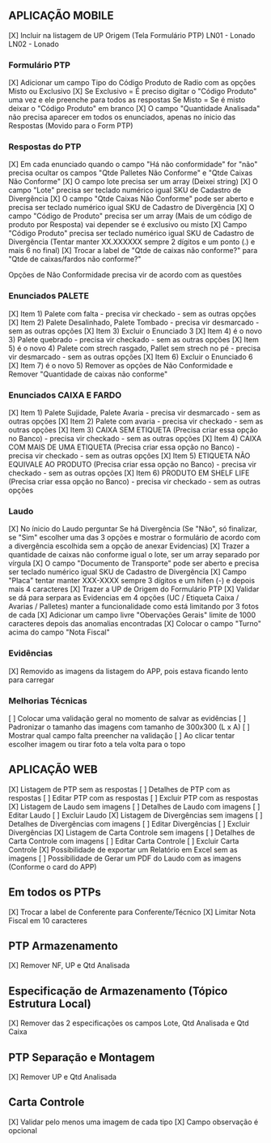 ## APLICAÇÃO MOBILE

[X] Incluir na listagem de UP Origem (Tela Formulário PTP)
LN01 - Lonado
LN02 - Lonado

### Formulário PTP

[X] Adicionar um campo Tipo do Código Produto de Radio com as opções Misto ou Exclusivo
[X] Se Exclusivo = É preciso digitar o "Código Produto" uma vez e ele preenche para todos as respostas
Se Misto = Se é misto deixar o "Código Produto" em branco
[X] O campo "Quantidade Analisada" não precisa aparecer em todos os enunciados, apenas no ínicio das Respostas (Movido para o Form PTP)

### Respostas do PTP

[X] Em cada enunciado quando o campo "Há não conformidade" for "não" precisa ocultar os campos "Qtde Palletes Não Conforme" e "Qtde Caixas Não Conforme"
[X] O campo lote precisa ser um array (Deixei string)
[X] O campo "Lote" precisa ser teclado numérico igual SKU de Cadastro de Divergência
[X] O campo "Qtde Caixas Não Conforme" pode ser aberto e precisa ser teclado numérico igual SKU de Cadastro de Divergência
[X] O campo "Código de Produto" precisa ser um array (Mais de um código de produto por Resposta) vai depender se é exclusivo ou misto
[X] Campo "Código Produto" precisa ser teclado numérico igual SKU de Cadastro de Divergência (Tentar manter XX.XXXXXX sempre 2 dígitos e um ponto (.) e mais 6 no final)
[X] Trocar a label de "Qtde de caixas não conforme?" para "Qtde de caixas/fardos não conforme?"

Opções de Não Conformidade precisa vir de acordo com as questões

### Enunciados PALETE

[X] Item 1) Palete com falta - precisa vir checkado - sem as outras opções
[X] Item 2) Palete Desalinhado, Palete Tombado - precisa vir desmarcado - sem as outras opções
[X] Item 3) Excluir o Enunciado 3
[X] Item 4) é o novo 3) Palete quebrado - precisa vir checkado - sem as outras opções
[X] Item 5) é o novo 4) Palete com strech rasgado, Pallet sem strech no pé - precisa vir desmarcado - sem as outras opções
[X] Item 6) Excluir o Enunciado 6
[X] Item 7) é o novo 5) Remover as opções de Não Conformidade e Remover "Quantidade de caixas não conforme"

### Enunciados CAIXA E FARDO

[X] Item 1) Palete Sujidade, Palete Avaria - precisa vir desmarcado - sem as outras opções
[X] Item 2) Palete com avaria - precisa vir checkado - sem as outras opções
[X] Item 3) CAIXA SEM ETIQUETA (Precisa criar essa opção no Banco) - precisa vir checkado - sem as outras opções
[X] Item 4) CAIXA COM MAIS DE UMA ETIQUETA (Precisa criar essa opção no Banco) - precisa vir checkado - sem as outras opções
[X] Item 5) ETIQUETA NÃO EQUIVALE AO PRODUTO (Precisa criar essa opção no Banco) - precisa vir checkado - sem as outras opções
[X] Item 6) PRODUTO EM SHELF LIFE (Precisa criar essa opção no Banco) - precisa vir checkado - sem as outras opções

### Laudo

[X] No ínicio do Laudo perguntar Se há Divergência (Se "Não", só finalizar, se "Sim" escolher uma das 3 opções e mostrar o formulário de acordo com a divergência escolhida sem a opção de anexar Evidencias)
[X] Trazer a quantidade de caixas não conforme igual o lote, ser um array separado por vírgula
[X] O campo "Documento de Transporte" pode ser aberto e precisa ser teclado numérico igual SKU de Cadastro de Divergência
[X] Campo "Placa" tentar manter XXX-XXXX sempre 3 dígitos e um hifen (-) e depois mais 4 caracteres
[X] Trazer a UP de Origem do Formulário PTP
[X] Validar se dá para serpara as Evidencias em 4 opções (UC / Etiqueta Caixa / Avarias / Palletes) manter a funcionalidade como está limitando por 3 fotos de cada
[X] Adicionar um campo livre "Obervações Gerais" limite de 1000 caracteres depois das anomalias encontradas
[X] Colocar o campo "Turno" acima do campo "Nota Fiscal"

### Evidências

[X] Removido as imagens da listagem do APP, pois estava ficando lento para carregar

### Melhorias Técnicas

[ ] Colocar uma validação geral no momento de salvar as evidências
[ ] Padronizar o tamanho das imagens com tamanho de 300x300 (L x A)
[ ] Mostrar qual campo falta preencher na validação
[ ] Ao clicar tentar escolher imagem ou tirar foto a tela volta para o topo

## APLICAÇÃO WEB

[X] Listagem de PTP sem as respostas
[ ] Detalhes de PTP com as respostas
[ ] Editar PTP com as respostas
[ ] Excluir PTP com as respostas
[X] Listagem de Laudo sem imagens
[ ] Detalhes de Laudo com imagens
[ ] Editar Laudo
[ ] Excluir Laudo
[X] Listagem de Divergências sem imagens
[ ] Detalhes de Divergências com imagens
[ ] Editar Divergências
[ ] Excluir Divergências
[X] Listagem de Carta Controle sem imagens
[ ] Detalhes de Carta Controle com imagens
[ ] Editar Carta Controle
[ ] Excluir Carta Controle
[X] Possibilidade de exportar um Relatório em Excel sem as imagens
[ ] Possibilidade de Gerar um PDF do Laudo com as imagens (Conforme o card do APP)

## Em todos os PTPs

[X] Trocar a label de Conferente para Conferente/Técnico
[X] Limitar Nota Fiscal em 10 caracteres

## PTP Armazenamento

[X] Remover NF, UP e Qtd Analisada

## Especificação de Armazenamento (Tópico Estrutura Local)

[X] Remover das 2 especificações os campos Lote, Qtd Analisada e Qtd Caixa

## PTP Separação e Montagem

[X] Remover UP e Qtd Analisada

## Carta Controle

[X] Validar pelo menos uma imagem de cada tipo
[X] Campo observação é opcional
